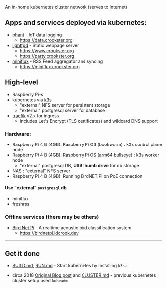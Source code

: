 An in-home kubernetes cluster network (serves to Internet)

Apps and services deployed via kubernetes:
------------------------------------------

-	[phant](https://hub.docker.com/r/dpcrook/phant_server-docker) - IoT data logging
	-	https://data.crookster.org
-	[lighttpd](https://hub.docker.com/r/dpcrook/alpine-lighttpd-static) - Static webpage server
	-	https://www.crookster.org
	-	https://party.crookster.org
-	[miniflux](https://hub.docker.com/r/miniflux/miniflux) - RSS Feed aggregator and syncing
	-	https://miniflux.crookster.org

High-level
----------

-	Raspberry Pi-s
-	kubernetes via [k3s](https://k3s.io)
	-	"external" NFS server for persistent storage
	-	"external" postgresql server for database
-	[traefik](https://github.com/containous/traefik) v2.x for ingress
	-	includes Let's Encrypt (TLS certificates) and wildcard DNS support

### Hardware:

-	Raspberry Pi 4 B (4GB): Raspberry Pi OS (bookworm) : k3s control plane node
-	Raspberry Pi 4 B (4GB): Raspberry Pi OS (arm64 bullseye) : k3s worker node
	-	"external" postgresql DB, **USB thumb drive** for db storage
-	NAS : "external" NFS server
-	Raspberry Pi 4 B (4GB): Running BirdNET.Pi on PoE connection

#### Use "external" `postgresql` db

-	miniflux
-	freshrss

### Offline services (there may be others)

-	[Bird Net Pi](https://github.com/mcguirepr89/BirdNET-Pi) - A realtime acoustic bird classification system
	-	https://birdnetpi.idcrook.dev

---

Get it done
-----------

-	[BUILD.md](BUILD.md), [RUN.md](RUN.md) - Start kubernetes by installing `k3s`...

-	circa 2018 [Original Blog post](https://idcrook.github.io/Kubernetes-Ubuntu-18.04-Bare-Metal-Single-Host/) and [CLUSTER.md](.archive/CLUSTER.md) - previous kubernetes cluster setup used `kubeadm`
